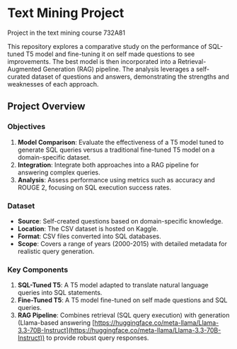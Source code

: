 # Text Mining Project
Project in the text mining course 732A81

This repository explores a comparative study on the performance of SQL-tuned T5 model and fine-tuning it on self made questions to see improvements. The best model is then incorporated into a Retrieval-Augmented Generation (RAG) pipeline. The analysis leverages a self-curated dataset of questions and answers, demonstrating the strengths and weaknesses of each approach.

## Project Overview

### Objectives
1. **Model Comparison**: Evaluate the effectiveness of a T5 model tuned to generate SQL queries versus a traditional fine-tuned T5 model on a domain-specific dataset.
2. **Integration**: Integrate both approaches into a RAG pipeline for answering complex queries.
3. **Analysis**: Assess performance using metrics such as accuracy and ROUGE 2, focusing on SQL execution success rates.

### Dataset
- **Source**: Self-created questions based on domain-specific knowledge.
- **Location**: The CSV dataset is hosted on Kaggle.
- **Format**: CSV files converted into SQL databases.
- **Scope**: Covers a range of years (2000-2015) with detailed metadata for realistic query generation.

### Key Components
1. **SQL-Tuned T5**: A T5 model adapted to translate natural language queries into SQL statements.
2. **Fine-Tuned T5**: A T5 model fine-tuned on self made questions and SQL queries.
3. **RAG Pipeline**: Combines retrieval (SQL query execution) with generation (Llama-based answering  [https://huggingface.co/meta-llama/Llama-3.3-70B-Instruct](https://huggingface.co/meta-llama/Llama-3.3-70B-Instruct)) to provide robust query responses.
